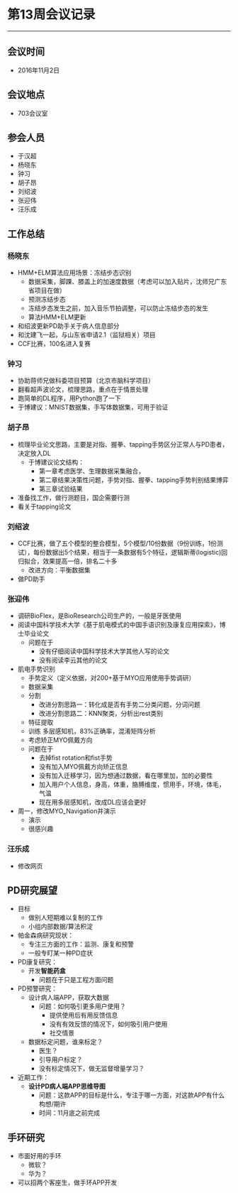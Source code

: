 # 第13周会议记录 #
----------
## 会议时间 ##
- 2016年11月2日
## 会议地点 ##
- 703会议室
## 参会人员 ##
- 于汉超
- 杨晓东
- 钟习
- 胡子昂
- 刘绍波
- 张迎伟
- 汪乐成
## 工作总结 ##
### 杨晓东 ###
- HMM+ELM算法应用场景：冻结步态识别
	- 数据采集，脚踝、膝盖上的加速度数据（考虑可以加入贴片，沈师兄广东省项目在做）
	- 预测冻结步态
	- 冻结步态发生之前，加入音乐节拍调整，可以防止冻结步态的发生
	- 算法HMM+ELM更新
- 和绍波更新PD助手关于病人信息部分
- 和沈建飞一起，与山东省申请2.1（监狱相关）项目
- CCF比赛，100名进入复赛
### 钟习 ###
- 协助蒋师兄做科委项目预算（北京市脑科学项目）
- 翻看超声波论文，梳理思路，重点在于情景处理
- 跑简单的DL程序，用Python跑了一下
- 于博建议：MNIST数据集，手写体数据集，可用于验证
### 胡子昂 ###
- 梳理毕业论文思路，主要是对指、握拳、tapping手势区分正常人与PD患者，决定放入DL
	- 于博建议论文结构：
		- 第一章考虑医学、生理数据采集融合，
		- 第二章结果决策性问题，手势对指、握拳、tapping手势判别结果博弈
		- 第三章试验结果
- 准备找工作，做行测题目，国企需要行测
- 看关于tapping论文
### 刘绍波 ###
- CCF比赛，做了五个模型的整合模型，5个模型/10份数据（9份训练，1份测试），每份数据出5个结果，相当于一条数据有5个特征，逻辑斯蒂(logistic)回归拟合，效果提高一倍，排名二十多
	- 改进方向：平衡数据集
- 做PD助手
### 张迎伟 ###
- 调研BioFlex，是BioResearch公司生产的，一般是牙医使用
- 阅读中国科学技术大学《基于肌电模式的中国手语识别及康复应用探索》，博士毕业论文
	- 问题在于
		- 没有仔细阅读中国科学技术大学其他人写的论文
		- 没有阅读李云其他的论文
- 肌电手势识别
	- 手势定义（定义依据，对200+基于MYO应用使用手势调研）
	- 数据采集
	- 分割 
		- 改进分割思路一：转化成是否有手势二分类问题，分词问题
		- 改进分割思路二：KNN聚类，分析出rest类别
	- 特征提取
	- 训练 多层感知机，83%正确率，混淆矩阵分析
	- 考虑矫正MYO佩戴方向
	- 问题在于
		- 去掉fist rotation和fist手势
		- 没有加入MYO佩戴方向矫正信息
		- 没有加入迁移学习，因为想通过数据，看在哪里加，加的必要性
		- 加入用户个人信息，身高，体重，胳膊维度，惯用手，环境，体毛，气温
		- 现在用多层感知机，改成DL应该会更好
- 周一，修改MYO_Navigation并演示
	- 演示
	- 很感兴趣
### 汪乐成 ###
- 修改网页
## PD研究展望 ##
- 目标
	- 做别人短期难以复制的工作
	- 小组内部数据/算法积淀
- 帕金森病研究现状：
	- 专注三方面的工作：监测、康复和预警
	- 一般专盯某一种PD症状
- PD康复研究：
	- 开发**智能药盒**
		- 问题在于只是工程方面问题
- PD预警研究：
	- 设计病人端APP，获取大数据
		- 问题：如何吸引更多用户使用？
			- 提供使用后有用反馈信息
			- 没有有效反馈的情况下，如何吸引用户使用
			- 社交情景
	- 数据标定问题，谁来标定？
		- 医生？
		- 引导用户标定？
		- 没有标定情况下，做无监督增量学习？
- 近期工作：
	- **设计PD病人端APP思维导图**
		- 问题：这款APP的目标是什么，专注于哪一方面，对这款APP有什么构想/期许
		- 时间：11月底之前完成
## 手环研究 ##
- 市面好用的手环
	- 微软？
	- 华为？
- 可以招两个客座生，做手环APP开发